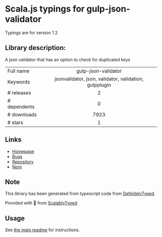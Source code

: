 
# Scala.js typings for gulp-json-validator

Typings are for version 1.2

## Library description:
A json validator that has an option to check for duplicated keys

|                    |                 |
| ------------------ | :-------------: |
| Full name          | gulp-json-validator |
| Keywords           | jsonvalidator, json, validator, validation, gulpplugin |
| # releases         | 2 |
| # dependents       | 0 |
| # downloads        | 7923 |
| # stars            | 1 |

## Links
- [Homepage](https://github.com/jackyjieliu/gulp-json-validator)
- [Bugs](https://github.com/jackyjieliu/gulp-json-validator/issues)
- [Repository](https://github.com/jackyjieliu/gulp-json-validator)
- [Npm](https://www.npmjs.com/package/gulp-json-validator)
    


## Note
This library has been generated from typescript code from [DefinitelyTyped](https://definitelytyped.org).

Provided with :purple_heart: from [ScalablyTyped](https://github.com/oyvindberg/ScalablyTyped)

## Usage
See [the main readme](../../readme.md) for instructions.


